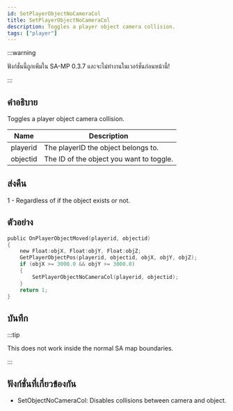 ```yaml
---
id: SetPlayerObjectNoCameraCol
title: SetPlayerObjectNoCameraCol
description: Toggles a player object camera collision.
tags: ["player"]
---
```


:::warning

ฟังก์ชั่นนี้ถูกเพิ่มใน SA-MP 0.3.7 และจะไม่ทำงานในเวอร์ชั่นก่อนหน้านี้!

:::

## คำอธิบาย

Toggles a player object camera collision.

| Name     | Description                              |
| -------- | ---------------------------------------- |
| playerid | The playerID the object belongs to.      |
| objectid | The ID of the object you want to toggle. |

## ส่งคืน

1 - Regardless of if the object exists or not.

## ตัวอย่าง

```c
public OnPlayerObjectMoved(playerid, objectid)
{
    new Float:objX, Float:objY, Float:objZ;
    GetPlayerObjectPos(playerid, objectid, objX, objY, objZ);
    if (objX >= 3000.0 && objY >= 3000.0)
    {
        SetPlayerObjectNoCameraCol(playerid, objectid);
    }
    return 1;
}
```

## บันทึก

:::tip

This does not work inside the normal SA map boundaries.

:::

## ฟังก์ชั่นที่เกี่ยวข้องกัน

- SetObjectNoCameraCol: Disables collisions between camera and object.
